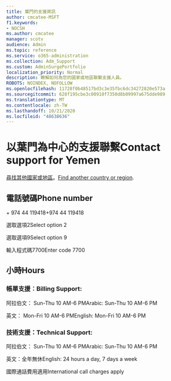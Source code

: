 ```yaml
---
title: 葉門的支援資訊
author: cmcatee-MSFT
f1.keywords:
- NOCSH
ms.author: cmcatee
manager: scotv
audience: Admin
ms.topic: reference
ms.service: o365-administration
ms.collection: Adm_Support
ms.custom: AdminSurgePortfolio
localization_priority: Normal
description: 瞭解如何為您的國家或地區聯繫支援人員。
ROBOTS: NOINDEX, NOFOLLOW
ms.openlocfilehash: 11728f0b48517bd3c3e35fbc6dc34272820e573a
ms.sourcegitcommit: 628f195cbe3c00910f7350d8b09997a675dde989
ms.translationtype: MT
ms.contentlocale: zh-TW
ms.lasthandoff: 10/21/2020
ms.locfileid: "48638636"
---
```

# <a name="contact-support-for-yemen"></a><span data-ttu-id="efcdf-103">以葉門為中心的支援聯繫</span><span class="sxs-lookup"><span data-stu-id="efcdf-103">Contact support for Yemen</span></span>

<span data-ttu-id="efcdf-104">[尋找其他國家或地區](../contact-support-for-business-products.md)。</span><span class="sxs-lookup"><span data-stu-id="efcdf-104">[Find another country or region](../contact-support-for-business-products.md).</span></span>

## <a name="phone-number"></a><span data-ttu-id="efcdf-105">電話號碼</span><span class="sxs-lookup"><span data-stu-id="efcdf-105">Phone number</span></span>
<span data-ttu-id="efcdf-106">+ 974 44 119418</span><span class="sxs-lookup"><span data-stu-id="efcdf-106">+974 44 119418</span></span>

<span data-ttu-id="efcdf-107">選取選項2</span><span class="sxs-lookup"><span data-stu-id="efcdf-107">Select option 2</span></span>

<span data-ttu-id="efcdf-108">選取選項9</span><span class="sxs-lookup"><span data-stu-id="efcdf-108">Select option 9</span></span>

<span data-ttu-id="efcdf-109">輸入程式碼7700</span><span class="sxs-lookup"><span data-stu-id="efcdf-109">Enter code 7700</span></span>

## <a name="hours"></a><span data-ttu-id="efcdf-110">小時</span><span class="sxs-lookup"><span data-stu-id="efcdf-110">Hours</span></span>
### <a name="billing-support"></a><span data-ttu-id="efcdf-111">帳單支援︰</span><span class="sxs-lookup"><span data-stu-id="efcdf-111">Billing Support:</span></span>

<span data-ttu-id="efcdf-112">阿拉伯文： Sun-Thu 10 AM-6 PM</span><span class="sxs-lookup"><span data-stu-id="efcdf-112">Arabic: Sun-Thu 10 AM-6 PM</span></span>

<span data-ttu-id="efcdf-113">英文： Mon-Fri 10 AM-6 PM</span><span class="sxs-lookup"><span data-stu-id="efcdf-113">English: Mon-Fri 10 AM-6 PM</span></span>

### <a name="technical-support"></a><span data-ttu-id="efcdf-114">技術支援：</span><span class="sxs-lookup"><span data-stu-id="efcdf-114">Technical Support:</span></span>

<span data-ttu-id="efcdf-115">阿拉伯文： Sun-Thu 10 AM-6 PM</span><span class="sxs-lookup"><span data-stu-id="efcdf-115">Arabic: Sun-Thu 10 AM-6 PM</span></span>

<span data-ttu-id="efcdf-116">英文：全年無休</span><span class="sxs-lookup"><span data-stu-id="efcdf-116">English: 24 hours a day, 7 days a week</span></span>

<span data-ttu-id="efcdf-117">國際通話費用適用</span><span class="sxs-lookup"><span data-stu-id="efcdf-117">International call charges apply</span></span>
